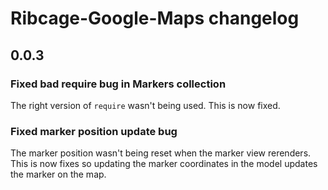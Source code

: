 # Ribcage-Google-Maps changelog

## 0.0.3

### Fixed bad require bug in Markers collection

The right version of `require` wasn't being used. This is now fixed.

### Fixed marker position update bug

The marker position wasn't being reset when the marker view rerenders. This is
now fixes so updating the marker coordinates in the model updates the marker on
the map.


